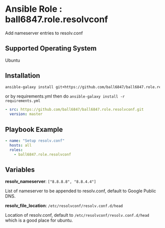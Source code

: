 Ansible Role : ball6847.role.resolvconf
==============================

Add nameserver entries to resolv.conf

Supported Operating System
--------------------------

Ubuntu

Installation
------------

```sh
ansible-galaxy install git+https://github.com/ball6847/ball6847.role.resolvconf.git,master
```

or by requirements.yml then do `ansible-galaxy install -r requirements.yml`

```yml
- src: https://github.com/ball6847/ball6847.role.resolvconf.git
  version: master
```

Playbook Example
----------------

```yml
- name: "Setup resolv.conf"
  hosts: all
  roles:
    - ball6847.role.resolvconf
```

Variables
---------

**resolv_nameserver**: `["8.8.8.8", "8.8.4.4"]`

List of nameserver to be appended to resolv.conf, default to Google Public DNS.

**resolv_file_location**: `/etc/resolvconf/resolv.conf.d/head`

Location of resolv.conf, default to `/etc/resolvconf/resolv.conf.d/head` which is a good place for ubuntu.
